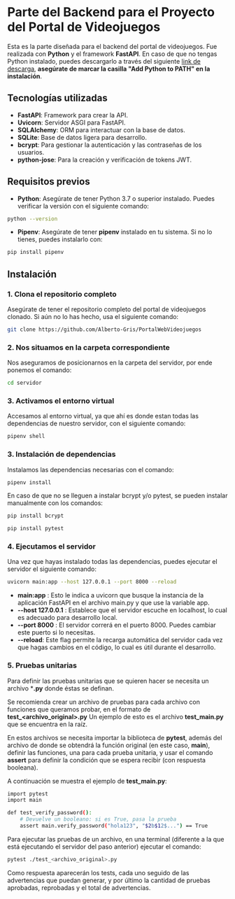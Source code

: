 # Parte del Backend para el Proyecto del Portal de Videojuegos

Esta es la parte diseñada para el backend del portal de videojuegos. Fue realizada con **Python** y el framework **FastAPI**. En caso de que no tengas Python instalado, puedes descargarlo a través del siguiente [link de descarga](https://www.python.org/downloads/), **asegúrate de marcar la casilla "Add Python to PATH" en la instalación**.

## Tecnologías utilizadas

- **FastAPI**: Framework para crear la API.
- **Uvicorn**: Servidor ASGI para FastAPI.
- **SQLAlchemy**: ORM para interactuar con la base de datos.
- **SQLite**: Base de datos ligera para desarrollo.
- **bcrypt**: Para gestionar la autenticación y las contraseñas de los usuarios.
- **python-jose**: Para la creación y verificación de tokens JWT.

## Requisitos previos

- **Python**: Asegúrate de tener Python 3.7 o superior instalado. Puedes verificar la versión con el siguiente comando:
```bash
python --version
```
- **Pipenv**:  Asegúrate de tener **pipenv** instalado en tu sistema. Si no lo tienes, puedes instalarlo con:
```bash
pip install pipenv
```

## Instalación

### 1. Clona el repositorio completo

Asegúrate de tener el repositorio completo del portal de videojuegos clonado. Si aún no lo has hecho, usa el siguiente comando:

```bash
git clone https://github.com/Alberto-Gris/PortalWebVideojuegos
```

### 2. Nos situamos en la carpeta correspondiente

Nos aseguramos de posicionarnos en la carpeta del servidor, por ende ponemos el comando:

```bash
cd servidor
```

### 3. Activamos el entorno virtual

Accesamos al entorno virtual, ya que ahí es donde estan todas las dependencias de nuestro servidor, con el siguiente comando:

```bash
pipenv shell
```

### 3. Instalación de dependencias

Instalamos las dependencias necesarias con el comando:

```bash
pipenv install
```

En caso de que no se lleguen a instalar bcrypt y/o pytest, se pueden instalar manualmente con los comandos:

```bash
pip install bcrypt
```

```bash
pip install pytest
```

### 4. Ejecutamos el servidor

Una vez que hayas instalado todas las dependencias, puedes ejecutar el servidor el siguiente comando:

```bash
uvicorn main:app --host 127.0.0.1 --port 8000 --reload
```
- **main:app** : Esto le indica a uvicorn que busque la instancia de la aplicación FastAPI en el archivo main.py y que use la variable app.
- **--host 127.0.0.1** : Establece que el servidor escuche en localhost, lo cual es adecuado para desarrollo local.
- **--port 8000** : El servidor correrá en el puerto 8000. Puedes cambiar este puerto si lo necesitas.
- **--reload**: Este flag permite la recarga automática del servidor cada vez que hagas cambios en el código, lo cual es útil durante el desarrollo.

### 5. Pruebas unitarias

Para definir las pruebas unitarias que se quieren hacer se necesita un archivo ***.py** donde éstas se definan.

Se recomienda crear un archivo de pruebas para cada archivo con funciones que queramos probar, en el formato de **test_<archivo_original>.py** Un ejemplo de esto es el archivo **test_main.py** que se encuentra en la raíz.

En estos archivos se necesita importar la biblioteca de **pytest**, además del archivo de donde se obtendrá la función original (en este caso, **main**), definir las funciones, una para cada prueba unitaria, y usar el comando **assert** para definir la condición que se espera recibir (con respuesta booleana).

A continuación se muestra el ejemplo de **test_main.py**:

```bash
import pytest
import main

def test_verify_password():
    # Devuelve un booleano: si es True, pasa la prueba
    assert main.verify_password("hola123", "$2b$12$...") == True
```

Para ejecutar las pruebas de un archivo, en una terminal (diferente a la que está ejecutando el servidor del paso anterior) ejecutar el comando:

```bash
pytest ./test_<archivo_original>.py
```

Como respuesta aparecerán los tests, cada uno seguido de las advertencias que puedan generar, y por último la cantidad de pruebas aprobadas, reprobadas y el total de advertencias.